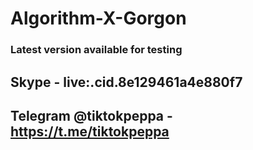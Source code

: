 # Algorithm-X-Gorgon

### Latest version available for testing
 
## Skype - live:.cid.8e129461a4e880f7
## Telegram @tiktokpeppa - https://t.me/tiktokpeppa
